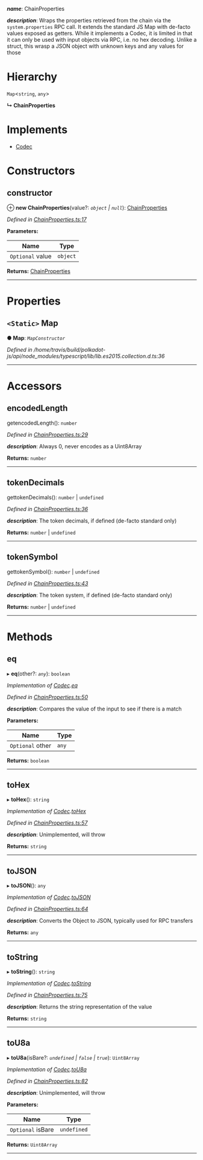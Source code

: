 

*__name__*: ChainProperties

*__description__*: Wraps the properties retrieved from the chain via the `system.properties` RPC call. It extends the standard JS Map with de-facto values exposed as getters. While it implements a Codec, it is limited in that it can only be used with input objects via RPC, i.e. no hex decoding. Unlike a struct, this wrasp a JSON object with unknown keys and any values for those

# Hierarchy

 `Map`<`string`, `any`>

**↳ ChainProperties**

# Implements

* [Codec](../interfaces/_types_.codec.md)

# Constructors

<a id="constructor"></a>

##  constructor

⊕ **new ChainProperties**(value?: *`object` | `null`*): [ChainProperties](_chainproperties_.chainproperties.md)

*Defined in [ChainProperties.ts:17](https://github.com/polkadot-js/api/blob/7792663/packages/types/src/ChainProperties.ts#L17)*

**Parameters:**

| Name | Type |
| ------ | ------ |
| `Optional` value | `object` | `null` |

**Returns:** [ChainProperties](_chainproperties_.chainproperties.md)

___

# Properties

<a id="map"></a>

## `<Static>` Map

**● Map**: *`MapConstructor`*

*Defined in /home/travis/build/polkadot-js/api/node_modules/typescript/lib/lib.es2015.collection.d.ts:36*

___

# Accessors

<a id="encodedlength"></a>

##  encodedLength

getencodedLength(): `number`

*Defined in [ChainProperties.ts:29](https://github.com/polkadot-js/api/blob/7792663/packages/types/src/ChainProperties.ts#L29)*

*__description__*: Always 0, never encodes as a Uint8Array

**Returns:** `number`

___
<a id="tokendecimals"></a>

##  tokenDecimals

gettokenDecimals(): `number` | `undefined`

*Defined in [ChainProperties.ts:36](https://github.com/polkadot-js/api/blob/7792663/packages/types/src/ChainProperties.ts#L36)*

*__description__*: The token decimals, if defined (de-facto standard only)

**Returns:** `number` | `undefined`

___
<a id="tokensymbol"></a>

##  tokenSymbol

gettokenSymbol(): `number` | `undefined`

*Defined in [ChainProperties.ts:43](https://github.com/polkadot-js/api/blob/7792663/packages/types/src/ChainProperties.ts#L43)*

*__description__*: The token system, if defined (de-facto standard only)

**Returns:** `number` | `undefined`

___

# Methods

<a id="eq"></a>

##  eq

▸ **eq**(other?: *`any`*): `boolean`

*Implementation of [Codec](../interfaces/_types_.codec.md).[eq](../interfaces/_types_.codec.md#eq)*

*Defined in [ChainProperties.ts:50](https://github.com/polkadot-js/api/blob/7792663/packages/types/src/ChainProperties.ts#L50)*

*__description__*: Compares the value of the input to see if there is a match

**Parameters:**

| Name | Type |
| ------ | ------ |
| `Optional` other | `any` |

**Returns:** `boolean`

___
<a id="tohex"></a>

##  toHex

▸ **toHex**(): `string`

*Implementation of [Codec](../interfaces/_types_.codec.md).[toHex](../interfaces/_types_.codec.md#tohex)*

*Defined in [ChainProperties.ts:57](https://github.com/polkadot-js/api/blob/7792663/packages/types/src/ChainProperties.ts#L57)*

*__description__*: Unimplemented, will throw

**Returns:** `string`

___
<a id="tojson"></a>

##  toJSON

▸ **toJSON**(): `any`

*Implementation of [Codec](../interfaces/_types_.codec.md).[toJSON](../interfaces/_types_.codec.md#tojson)*

*Defined in [ChainProperties.ts:64](https://github.com/polkadot-js/api/blob/7792663/packages/types/src/ChainProperties.ts#L64)*

*__description__*: Converts the Object to JSON, typically used for RPC transfers

**Returns:** `any`

___
<a id="tostring"></a>

##  toString

▸ **toString**(): `string`

*Implementation of [Codec](../interfaces/_types_.codec.md).[toString](../interfaces/_types_.codec.md#tostring)*

*Defined in [ChainProperties.ts:75](https://github.com/polkadot-js/api/blob/7792663/packages/types/src/ChainProperties.ts#L75)*

*__description__*: Returns the string representation of the value

**Returns:** `string`

___
<a id="tou8a"></a>

##  toU8a

▸ **toU8a**(isBare?: *`undefined` | `false` | `true`*): `Uint8Array`

*Implementation of [Codec](../interfaces/_types_.codec.md).[toU8a](../interfaces/_types_.codec.md#tou8a)*

*Defined in [ChainProperties.ts:82](https://github.com/polkadot-js/api/blob/7792663/packages/types/src/ChainProperties.ts#L82)*

*__description__*: Unimplemented, will throw

**Parameters:**

| Name | Type |
| ------ | ------ |
| `Optional` isBare | `undefined` | `false` | `true` |

**Returns:** `Uint8Array`

___

